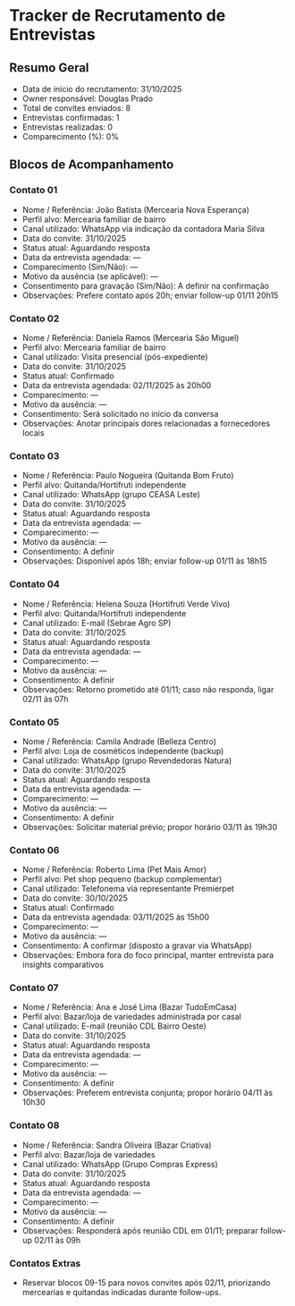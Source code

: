 # Tracker de Recrutamento de Entrevistas

## Resumo Geral

- Data de início do recrutamento: 31/10/2025
- Owner responsável: Douglas Prado
- Total de convites enviados: 8
- Entrevistas confirmadas: 1
- Entrevistas realizadas: 0
- Comparecimento (%): 0%

## Blocos de Acompanhamento

### Contato 01
- Nome / Referência: João Batista (Mercearia Nova Esperança)
- Perfil alvo: Mercearia familiar de bairro
- Canal utilizado: WhatsApp via indicação da contadora Maria Silva
- Data do convite: 31/10/2025
- Status atual: Aguardando resposta
- Data da entrevista agendada: —
- Comparecimento (Sim/Não): —
- Motivo da ausência (se aplicável): —
- Consentimento para gravação (Sim/Não): A definir na confirmação
- Observações: Prefere contato após 20h; enviar follow-up 01/11 20h15

### Contato 02
- Nome / Referência: Daniela Ramos (Mercearia São Miguel)
- Perfil alvo: Mercearia familiar de bairro
- Canal utilizado: Visita presencial (pós-expediente)
- Data do convite: 31/10/2025
- Status atual: Confirmado
- Data da entrevista agendada: 02/11/2025 às 20h00
- Comparecimento: —
- Motivo da ausência: —
- Consentimento: Será solicitado no início da conversa
- Observações: Anotar principais dores relacionadas a fornecedores locais

### Contato 03
- Nome / Referência: Paulo Nogueira (Quitanda Bom Fruto)
- Perfil alvo: Quitanda/Hortifruti independente
- Canal utilizado: WhatsApp (grupo CEASA Leste)
- Data do convite: 31/10/2025
- Status atual: Aguardando resposta
- Data da entrevista agendada: —
- Comparecimento: —
- Motivo da ausência: —
- Consentimento: A definir
- Observações: Disponível após 18h; enviar follow-up 01/11 às 18h15

### Contato 04
- Nome / Referência: Helena Souza (Hortifruti Verde Vivo)
- Perfil alvo: Quitanda/Hortifruti independente
- Canal utilizado: E-mail (Sebrae Agro SP)
- Data do convite: 31/10/2025
- Status atual: Aguardando resposta
- Data da entrevista agendada: —
- Comparecimento: —
- Motivo da ausência: —
- Consentimento: A definir
- Observações: Retorno prometido até 01/11; caso não responda, ligar 02/11 às 07h

### Contato 05
- Nome / Referência: Camila Andrade (Belleza Centro)
- Perfil alvo: Loja de cosméticos independente (backup)
- Canal utilizado: WhatsApp (grupo Revendedoras Natura)
- Data do convite: 31/10/2025
- Status atual: Aguardando resposta
- Data da entrevista agendada: —
- Comparecimento: —
- Motivo da ausência: —
- Consentimento: A definir
- Observações: Solicitar material prévio; propor horário 03/11 às 19h30

### Contato 06
- Nome / Referência: Roberto Lima (Pet Mais Amor)
- Perfil alvo: Pet shop pequeno (backup complementar)
- Canal utilizado: Telefonema via representante Premierpet
- Data do convite: 30/10/2025
- Status atual: Confirmado
- Data da entrevista agendada: 03/11/2025 às 15h00
- Comparecimento: —
- Motivo da ausência: —
- Consentimento: A confirmar (disposto a gravar via WhatsApp)
- Observações: Embora fora do foco principal, manter entrevista para insights comparativos

### Contato 07
- Nome / Referência: Ana e José Lima (Bazar TudoEmCasa)
- Perfil alvo: Bazar/loja de variedades administrada por casal
- Canal utilizado: E-mail (reunião CDL Bairro Oeste)
- Data do convite: 31/10/2025
- Status atual: Aguardando resposta
- Data da entrevista agendada: —
- Comparecimento: —
- Motivo da ausência: —
- Consentimento: A definir
- Observações: Preferem entrevista conjunta; propor horário 04/11 às 10h30

### Contato 08
- Nome / Referência: Sandra Oliveira (Bazar Criativa)
- Perfil alvo: Bazar/loja de variedades
- Canal utilizado: WhatsApp (Grupo Compras Express)
- Data do convite: 31/10/2025
- Status atual: Aguardando resposta
- Data da entrevista agendada: —
- Comparecimento: —
- Motivo da ausência: —
- Consentimento: A definir
- Observações: Responderá após reunião CDL em 01/11; preparar follow-up 02/11 às 09h

### Contatos Extras
- Reservar blocos 09-15 para novos convites após 02/11, priorizando mercearias e quitandas indicadas durante follow-ups.
